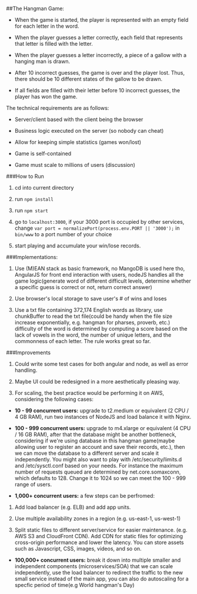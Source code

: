 ##The Hangman Game:

- When the game is started, the player is represented with an empty field for each letter in the word.

- When the player guesses a letter correctly, each field that represents that letter is filled with the letter.

- When the player guesses a letter incorrectly, a piece of a gallow with a hanging man is drawn.

- After 10 incorrect guesses, the game is over and the player lost. Thus, there should be 10 different states of the gallow to be drawn.

- If all fields are filled with their letter before 10 incorrect guesses, the player has won the game.

The technical requirements are as follows:

- Server/client based with the client being the browser

- Business logic executed on the server (so nobody can cheat)

- Allow for keeping simple statistics (games won/lost)

- Game is self-contained

- Game must scale to millions of users (discussion)

###How to Run

1. cd into current directory

2. run `npm install`

3. run `npm start`

4. go to `localhost:3000`, if your 3000 port is occupied by other services, change `var port = normalizePort(process.env.PORT || '3000');` in `bin/www` to a port number of your choice

5. start playing and accumulate your win/lose records.

###Implementations:

1. Use (M)EAN stack as basic framework, no MangoDB is used here tho, AngularJS for front end interaction with users, nodeJS handles all the game logic(generate word of different difficult levels, determine whether a specific guess is correct or not, return correct answer)

2. Use browser's local storage to save user's # of wins and loses

3. Use a txt file containing 372,174 English words as library, use chunkBuffer to read the txt file(could be handy when the file size increase exponentially, e.g. hangman for pharses, proverb, etc.) difficulty of the word is determined by computing a score based on the lack of vowels in the word, the number of unique letters, and the commonness of each letter. The rule works great so far.

###Improvements

1. Could write some test cases for both angular and node, as well as error handling.

2. Maybe UI could be redesigned in a more aesthetically pleasing way.

3. For scaling, the best practice would be performing it on AWS, considering the following cases:

- **10 - 99 concurrent users:** upgrade to t2.medium or equivalent (2 CPU / 4 GB RAM), run two instances of NodeJS and load balance it with Nginx.

- **100 - 999 concurrent users:** upgrade to m4.xlarge or equivalent (4 CPU / 16 GB RAM), after that the database might be another bottleneck, considering if we're using database in this hangman game(maybe allowing user to register an account and save their records, etc.), then we can move the database to a different server and scale it independently. You might also want to play with /etc/security/limits.d and /etc/sysctl.conf based on your needs. For instance the maximum number of requests queued are determined by net.core.somaxconn, which defaults to 128. Change it to 1024 so we can meet the 100 - 999 range of users.

- **1,000+ concurrent users:** a few steps can be perfromed:

1. Add load balancer (e.g. ELB) and add app units.

2. Use multiple availability zones in a region (e.g. us-east-1, us-west-1)

3. Split static files to different server/service for easier maintenance. (e.g. AWS S3 and CloudFront CDN). Add CDN for static files for optimizing cross-origin performance and lower the latency. You can store assets such as Javascript, CSS, images, videos, and so on.

- **100,000+ concurrent users:** break it down into multiple smaller and independent components (microservices/SOA) that we can scale independently, use the load balancer to redirect the traffic to the new small service instead of the main app, you can also do autoscaling for a specfic period of time(e.g World hangman's Day)

